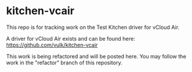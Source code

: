 # kitchen-vcair

This repo is for tracking work on the Test Kitchen driver for vCloud Air.

A driver for vCloud Air exists and can be found here:
https://github.com/vulk/kitchen-vcair

This work is being refactored and will be posted here.  You may follow
the work in the "refactor" branch of this repository.


